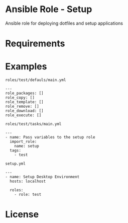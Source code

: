 # Ansible Role - Setup

Ansible role for deploying dotfiles and setup applications

# Requirements



# Examples


`roles/test/defauls/main.yml`
```
---
role_packages: []
role_copy: []
role_template: []
role_remove: []
role_download: []
role_execute: []
```

`roles/test/tasks/main.yml`
```
---
- name: Pass variables to the setup role
  import_role:
    name: setup
  tags:
    - test
```

`setup.yml`
```
---
- name: Setup Desktop Environment
  hosts: localhost

  roles:
    - role: test

```

# License
